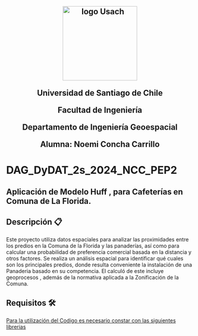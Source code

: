 <h2 align="center">
  <img width="200" src="https://upload.wikimedia.org/wikipedia/commons/d/d9/Usach_P1.png" alt="logo Usach">
<p>Universidad de Santiago de Chile
<p>Facultad de Ingeniería
<p>Departamento de Ingeniería Geoespacial
<p> Alumna: Noemi Concha Carrillo

</h2>
<h1>

# DAG_DyDAT_2s_2024_NCC_PEP2
## Aplicación de Modelo Huff , para Cafeterías en Comuna de La Florida.

## Descripción 📋
Este proyecto utiliza datos espaciales para analizar las proximidades entre los predios en la Comuna de la Florida y las panaderías, así como para calcular una probabilidad de preferencia comercial basada en la distancia y otros factores. Se realiza un análisis espacial para identificar qué cuales son los principales predios, donde resulta conveniente la instalación de una Panaderia basado en su competencia.
El calculó de este incluye geoprocesos , además de la normativa aplicada a la Zonificación de la Comuna.


## Requisitos 🛠️

[Para la utilización del Codigo es necesario constar con las siguientes librerias ](DAG_DyDAT_2s_2024_NCC_PEP2/requirimientos.txt)







